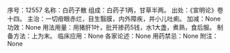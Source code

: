 序号：12557
名称：白药子散
组成：白药子1两，甘草半两。
出处：《宣明论》卷十四。
主治：一切疳眼赤烂，目生翳膜，内外障疾，并小儿吐痢。
加减：None
功效：None
用法用量：用猪肝1叶，批开掺药5钱，水1大盏，煮熟，食后服。
制备方法：上为末。
临床应用：None
各家论述：None
用药禁忌：None
附注：None
